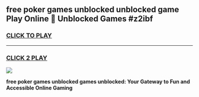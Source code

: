 
## free poker games unblocked unblocked game Play Online 👋 Unblocked Games #z2ibf
<h3>
<a href="https://premium.freeplayer.one?title=free_poker_games_unblocked&ref=21F">CLICK TO PLAY</a></h3>
<hr>

<h3>
<a href="https://premium.freeplayer.one?title=free_poker_games_unblocked&ref=21F">CLICK 2 PLAY</a>
  
</h3>

<a href="https://premium.freeplayer.one?title=free_poker_games_unblocked&ref=21F/"><img src="https://clearcache.store/games.png"></a>


**free poker games unblocked games unblocked: Your Gateway to Fun and Accessible Online Gaming**
